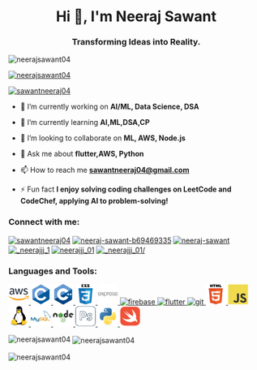 <h1 align="center">Hi 👋, I'm Neeraj Sawant</h1>
<h3 align="center">Transforming Ideas into Reality.</h3>

<p align="left"> <img src="https://komarev.com/ghpvc/?username=neerajsawant04&label=Profile%20views&color=0e75b6&style=flat" alt="neerajsawant04" /> </p>

<p align="left"> <a href="https://github.com/ryo-ma/github-profile-trophy"><img src="https://github-profile-trophy.vercel.app/?username=neerajsawant04" alt="neerajsawant04" /></a> </p>

<p align="left"> <a href="https://twitter.com/sawantneeraj04" target="blank"><img src="https://img.shields.io/twitter/follow/sawantneeraj04?logo=twitter&style=for-the-badge" alt="sawantneeraj04" /></a> </p>

- 🔭 I’m currently working on **AI/ML, Data Science, DSA**

- 🌱 I’m currently learning **AI,ML,DSA,CP**

- 👯 I’m looking to collaborate on **ML, AWS, Node.js**

- 💬 Ask me about **flutter,AWS, Python**

- 📫 How to reach me **sawantneeraj04@gmail.com**

- ⚡ Fun fact **I enjoy solving coding challenges on LeetCode and CodeChef, applying AI to problem-solving!**

<h3 align="left">Connect with me:</h3>
<p align="left">
<a href="https://twitter.com/sawantneeraj04" target="blank"><img align="center" src="https://raw.githubusercontent.com/rahuldkjain/github-profile-readme-generator/master/src/images/icons/Social/twitter.svg" alt="sawantneeraj04" height="30" width="40" /></a>
<a href="https://linkedin.com/in/neeraj-sawant-b69469335" target="blank"><img align="center" src="https://raw.githubusercontent.com/rahuldkjain/github-profile-readme-generator/master/src/images/icons/Social/linked-in-alt.svg" alt="neeraj-sawant-b69469335" height="30" width="40" /></a>
<a href="https://stackoverflow.com/users/neeraj-sawant" target="blank"><img align="center" src="https://raw.githubusercontent.com/rahuldkjain/github-profile-readme-generator/master/src/images/icons/Social/stack-overflow.svg" alt="neeraj-sawant" height="30" width="40" /></a>
<a href="https://instagram.com/_neerajjj_1" target="blank"><img align="center" src="https://raw.githubusercontent.com/rahuldkjain/github-profile-readme-generator/master/src/images/icons/Social/instagram.svg" alt="_neerajjj_1" height="30" width="40" /></a>
<a href="https://www.codechef.com/users/neerajjj_01" target="blank"><img align="center" src="https://cdn.jsdelivr.net/npm/simple-icons@3.1.0/icons/codechef.svg" alt="neerajjj_01" height="30" width="40" /></a>
<a href="https://www.leetcode.com/_neerajjj_01/" target="blank"><img align="center" src="https://raw.githubusercontent.com/rahuldkjain/github-profile-readme-generator/master/src/images/icons/Social/leet-code.svg" alt="_neerajjj_01/" height="30" width="40" /></a>
</p>

<h3 align="left">Languages and Tools:</h3>
<p align="left"> <a href="https://aws.amazon.com" target="_blank" rel="noreferrer"> <img src="https://raw.githubusercontent.com/devicons/devicon/master/icons/amazonwebservices/amazonwebservices-original-wordmark.svg" alt="aws" width="40" height="40"/> </a> <a href="https://www.cprogramming.com/" target="_blank" rel="noreferrer"> <img src="https://raw.githubusercontent.com/devicons/devicon/master/icons/c/c-original.svg" alt="c" width="40" height="40"/> </a> <a href="https://www.w3schools.com/cpp/" target="_blank" rel="noreferrer"> <img src="https://raw.githubusercontent.com/devicons/devicon/master/icons/cplusplus/cplusplus-original.svg" alt="cplusplus" width="40" height="40"/> </a> <a href="https://www.w3schools.com/css/" target="_blank" rel="noreferrer"> <img src="https://raw.githubusercontent.com/devicons/devicon/master/icons/css3/css3-original-wordmark.svg" alt="css3" width="40" height="40"/> </a> <a href="https://expressjs.com" target="_blank" rel="noreferrer"> <img src="https://raw.githubusercontent.com/devicons/devicon/master/icons/express/express-original-wordmark.svg" alt="express" width="40" height="40"/> </a> <a href="https://firebase.google.com/" target="_blank" rel="noreferrer"> <img src="https://www.vectorlogo.zone/logos/firebase/firebase-icon.svg" alt="firebase" width="40" height="40"/> </a> <a href="https://flutter.dev" target="_blank" rel="noreferrer"> <img src="https://www.vectorlogo.zone/logos/flutterio/flutterio-icon.svg" alt="flutter" width="40" height="40"/> </a> <a href="https://git-scm.com/" target="_blank" rel="noreferrer"> <img src="https://www.vectorlogo.zone/logos/git-scm/git-scm-icon.svg" alt="git" width="40" height="40"/> </a> <a href="https://www.w3.org/html/" target="_blank" rel="noreferrer"> <img src="https://raw.githubusercontent.com/devicons/devicon/master/icons/html5/html5-original-wordmark.svg" alt="html5" width="40" height="40"/> </a> <a href="https://developer.mozilla.org/en-US/docs/Web/JavaScript" target="_blank" rel="noreferrer"> <img src="https://raw.githubusercontent.com/devicons/devicon/master/icons/javascript/javascript-original.svg" alt="javascript" width="40" height="40"/> </a> <a href="https://www.linux.org/" target="_blank" rel="noreferrer"> <img src="https://raw.githubusercontent.com/devicons/devicon/master/icons/linux/linux-original.svg" alt="linux" width="40" height="40"/> </a> <a href="https://www.mysql.com/" target="_blank" rel="noreferrer"> <img src="https://raw.githubusercontent.com/devicons/devicon/master/icons/mysql/mysql-original-wordmark.svg" alt="mysql" width="40" height="40"/> </a> <a href="https://nodejs.org" target="_blank" rel="noreferrer"> <img src="https://raw.githubusercontent.com/devicons/devicon/master/icons/nodejs/nodejs-original-wordmark.svg" alt="nodejs" width="40" height="40"/> </a> <a href="https://www.photoshop.com/en" target="_blank" rel="noreferrer"> <img src="https://raw.githubusercontent.com/devicons/devicon/master/icons/photoshop/photoshop-line.svg" alt="photoshop" width="40" height="40"/> </a> <a href="https://www.python.org" target="_blank" rel="noreferrer"> <img src="https://raw.githubusercontent.com/devicons/devicon/master/icons/python/python-original.svg" alt="python" width="40" height="40"/> </a> <a href="https://developer.apple.com/swift/" target="_blank" rel="noreferrer"> <img src="https://raw.githubusercontent.com/devicons/devicon/master/icons/swift/swift-original.svg" alt="swift" width="40" height="40"/> </a> </p>

<p><img align="left" src="https://github-readme-stats.vercel.app/api/top-langs?username=neerajsawant04&show_icons=true&locale=en&layout=compact" alt="neerajsawant04" /></p>

<p>&nbsp;<img align="center" src="https://github-readme-stats.vercel.app/api?username=neerajsawant04&show_icons=true&locale=en" alt="neerajsawant04" /></p>

<p><img align="center" src="https://github-readme-streak-stats.herokuapp.com/?user=neerajsawant04&" alt="neerajsawant04" /></p>
